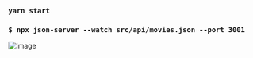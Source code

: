 
### `yarn start`

### `$ npx json-server --watch src/api/movies.json --port 3001`

![image](http://www.hotech.company/files/E2D46D32-3B4E-4DDD-8F4A-E5EA526E6D49/imgs/menu_logo.png)
